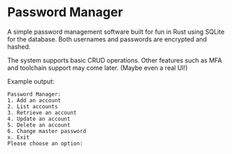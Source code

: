 # Password Manager

A simple password management software built for fun in Rust using SQLite for the database.
Both usernames and passwords are encrypted and hashed.

The system supports basic CRUD operations.  Other features such as MFA and toolchain support may come later. (Maybe even a real UI!)

Example output:
```
Password Manager:
1. Add an account
2. List accounts
3. Retrieve an account
4. Update an account
5. Delete an account
6. Change master password
x. Exit
Please choose an option: 
```